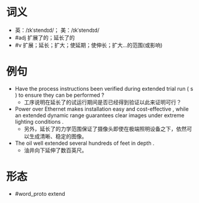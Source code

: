 # 词义
- 英：/ɪkˈstendɪd/； 美：/ɪkˈstendɪd/
- #adj 扩展了的；延长了的
- #v 扩展；延长；扩大；使延期；使伸长；扩大…的范围(或影响)
# 例句
- Have the process instructions been verified during extended trial run ( s ) to ensure they can be performed ?
	- 工序说明在延长了的试运行期间是否已经得到验证以此来证明可行？
- Power over Ethernet makes installation easy and cost-effective , while an extended dynamic range guarantees clear images under extreme lighting conditions .
	- 另外，延长了的力学范围保证了摄像头即使在极端照明设备之下，依然可以生成清晰、稳定的图像。
- The oil well extended several hundreds of feet in depth .
	- 油井向下延伸了数百英尺。
# 形态
- #word_proto extend
